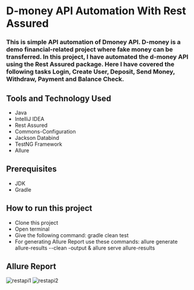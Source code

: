 # D-money API Automation With Rest Assured
### This is simple API automation of Dmoney API. D-money is a demo financial-related project where fake money can be transferred. In this project, I have automated the d-money API using the Rest Assured package. Here I have covered the following tasks Login, Create User, Deposit, Send Money, Withdraw, Payment and Balance Check.

## Tools and Technology Used
- Java
- IntelliJ IDEA
- Rest Assured
- Commons-Configuration
- Jackson Databind
- TestNG Framework
- Allure

## Prerequisites
- JDK
- Gradle

## How to run this project
- Clone this project
- Open terminal
- Give the following command: gradle clean test
- For generating Allure Report use these commands: allure generate allure-results --clean -output & allure serve allure-results

## Allure Report
![restapi1](https://github.com/Moonmoon838/API_Automation_by_Postman/assets/143262452/7ac1e59c-bb73-467b-b27a-3468efb2ddc9)
![restapi2](https://github.com/Moonmoon838/API_Automation_by_Postman/assets/143262452/6691c869-717c-4e9c-bf37-4e40275b0630)

